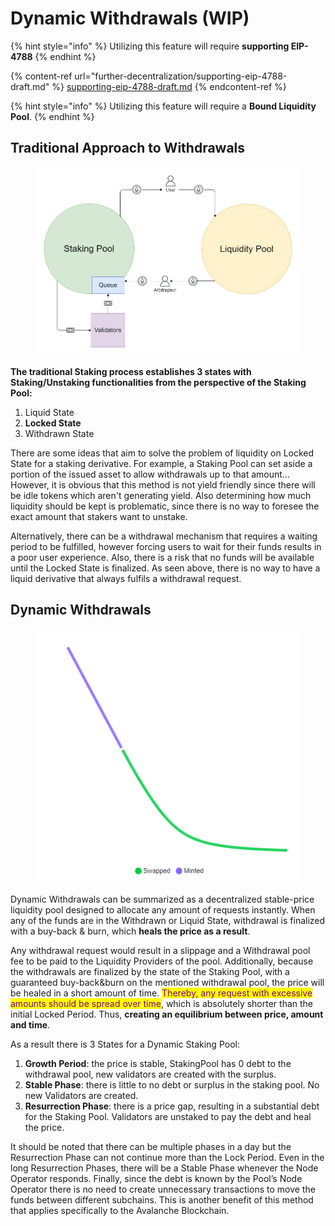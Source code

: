 # Dynamic Withdrawals (WIP)

{% hint style="info" %}
Utilizing this feature will require **supporting EIP-4788**
{% endhint %}

{% content-ref url="further-decentralization/supporting-eip-4788-draft.md" %}
[supporting-eip-4788-draft.md](further-decentralization/supporting-eip-4788-draft.md)
{% endcontent-ref %}

{% hint style="info" %}
Utilizing this feature will require a **Bound Liquidity Pool**.
{% endhint %}

## **Traditional Approach to Withdrawals**

<figure><img src="../../.gitbook/assets/image.png" alt=""><figcaption></figcaption></figure>

**The traditional Staking process establishes 3 states with Staking/Unstaking functionalities from the perspective of the Staking Pool:**&#x20;

1. Liquid State&#x20;
2. **Locked State**&#x20;
3. Withdrawn State&#x20;

There are some ideas that aim to solve the problem of liquidity on Locked State for a staking derivative. For example, a Staking Pool can set aside a portion of the issued asset to allow withdrawals up to that amount... However, it is obvious that this method is not yield friendly since there will be idle tokens which aren't generating yield. Also determining how much liquidity should be kept is problematic, since there is no way to foresee the exact amount that stakers want to unstake.

Alternatively, there can be a withdrawal mechanism that requires a waiting period to be fulfilled, however forcing users to wait for their funds results in a poor user experience. Also, there is a risk that no funds will be available until the Locked State is finalized. As seen above, there is no way to have a liquid derivative that always fulfils a withdrawal request.&#x20;

## Dynamic Withdrawals

<figure><img src="../../.gitbook/assets/image (1).png" alt=""><figcaption></figcaption></figure>

Dynamic Withdrawals can be summarized as a decentralized stable-price liquidity pool designed to allocate any amount of requests instantly. When any of the funds are in the Withdrawn or Liquid State, withdrawal is finalized with a buy-back & burn, which **heals the price as a result**.&#x20;

Any withdrawal request would result in a slippage and a Withdrawal pool fee to be paid to the Liquidity Providers of the pool. Additionally, because the withdrawals are finalized by the state of the Staking Pool, with a guaranteed buy-back\&burn on the mentioned withdrawal pool, the price will be healed in a short amount of time. <mark style="color:purple;">Thereby, any request with excessive amounts should be spread over time</mark>, which is absolutely shorter than the initial Locked Period. Thus, **creating an equilibrium between price, amount and time**.&#x20;

As a result there is 3 States for a Dynamic Staking Pool:&#x20;

1. **Growth Period**: the price is stable, StakingPool has 0 debt to the withdrawal pool, new validators are created with the surplus.&#x20;
2. **Stable Phase**: there is little to no debt or surplus in the staking pool. No new Validators are created.&#x20;
3. **Resurrection Phase**: there is a price gap, resulting in a substantial debt for the Staking Pool. Validators are unstaked to pay the debt and heal the price.&#x20;

It should be noted that there can be multiple phases in a day but the Resurrection Phase can not continue more than the Lock Period. Even in the long Resurrection Phases, there will be a Stable Phase whenever the Node Operator responds. Finally, since the debt is known by the Pool’s Node Operator there is no need to create unnecessary transactions to move the funds between different subchains. This is another benefit of this method that applies specifically to the Avalanche Blockchain.

